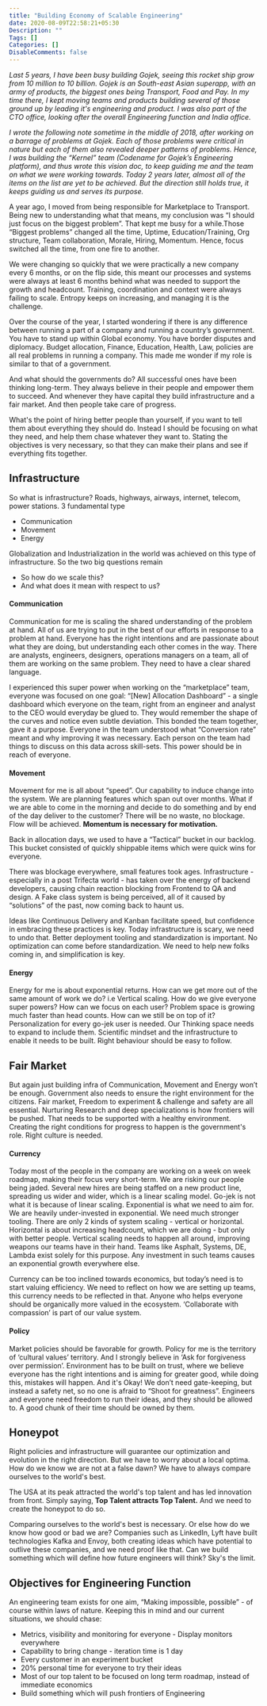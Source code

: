 ```yaml
---
title: "Building Economy of Scalable Engineering"
date: 2020-08-09T22:58:21+05:30
Description: ""
Tags: []
Categories: []
DisableComments: false
---
```


*Last 5 years, I have been busy building Gojek, seeing this rocket ship grow from 10 million to 10 billion. Gojek is an South-east Asian superapp, with an army of products, the biggest ones being Transport, Food and Pay. In my time there, I kept moving teams and products building several of those ground up by leading it's engineering and product. I was also part of the CTO office, looking after the overall Engineering function and India office.*

*I wrote the following note sometime in the middle of 2018, after working on a barrage of problems at Gojek. Each of those problems were critical in nature but each of them also revealed deeper patterns of problems. Hence, I was building the “Kernel” team (Codename for Gojek’s Engineering platform), and thus wrote this vision doc, to keep guiding me and the team on what we were working towards. Today 2 years later, almost all of the items on the list are yet to be achieved. But the direction still holds true, it keeps guiding us and serves its purpose.*

A year ago, I moved from being responsible for Marketplace to Transport. Being new to understanding what that means, my conclusion was “I should just focus on the biggest problem”. That kept me busy for a while.Those “Biggest problems” changed all the time, Uptime, Education/Training, Org structure, Team collaboration, Morale, Hiring, Momentum. Hence, focus switched all the time, from one fire to another.

We were changing so quickly that we were practically a new company every 6 months, or on the flip side, this meant our processes and systems were always at least 6 months behind what was needed to support the growth and headcount. Training, coordination and context were always failing to scale. Entropy keeps on increasing, and managing it is the challenge.

Over the course of the year, I started wondering if there is any difference between running a part of a company and running a country’s government. You have to stand up within Global economy. You have border disputes and diplomacy. Budget allocation, Finance, Education, Health, Law, policies are all real problems in running a company. This made me wonder if my role is similar to that of a government.

And what should the governments do? All successful ones have been thinking long-term. They always believe in their people and empower them to succeed. And whenever they have capital they build infrastructure and a fair market. And then people take care of progress.

What's the point of hiring better people than yourself, if you want to tell them about everything they should do. Instead I should be focusing on what they need, and help them chase whatever they want to. Stating the objectives is very necessary, so that they can make their plans and see if everything fits together.

## Infrastructure

So what is infrastructure? Roads, highways, airways, internet, telecom, power stations. 3 fundamental type
* Communication
* Movement
* Energy

Globalization and Industrialization in the world was achieved on this type of infrastructure. So the two big questions remain
* So how do we scale this?
* And what does it mean with respect to us?

#### Communication

Communication for me is scaling the shared understanding of the problem at hand. All of us are trying to put in the best of our efforts in response to a problem at hand. Everyone has the right intentions and are passionate about what they are doing, but understanding each other comes in the way. There are analysts, engineers, designers, operations managers on a team, all of them are working on the same problem. They need to have a clear shared language.

I experienced this super power when working on the “marketplace” team, everyone was focused on one goal: “[New] Allocation Dashboard” - a single dashboard which everyone on the team, right from an engineer and analyst to the CEO would everyday be glued to. They would remember the shape of the curves and notice even subtle deviation. This bonded the team together, gave it a purpose. Everyone in the team understood what “Conversion rate” meant and why improving it was necessary. Each person on the team had things to discuss on this data across skill-sets. This power should be in reach of everyone.

#### Movement

Movement for me is all about “speed”. Our capability to induce change into the system. We are planning features which span out over months. What if we are able to come in the morning and decide to do something and by end of the day deliver to the customer? There will be no waste, no blockage. Flow will be achieved. **Momentum is necessary for motivation.**

Back in allocation days, we used to have a “Tactical” bucket in our backlog. This bucket consisted of quickly shippable items which were quick wins for everyone.

There was blockage everywhere, small features took ages. Infrastructure - especially in a post Trifecta world - has taken over the energy of backend developers, causing chain reaction blocking from Frontend to QA and design. A Fake class system is being perceived, all of it caused by “solutions” of the past, now coming back to haunt us.

Ideas like Continuous Delivery and Kanban facilitate speed, but confidence in embracing these practices is key. Today infrastructure is scary, we need to undo that. Better deployment tooling and standardization is important. No optimization can come before standardization. We need to help new folks coming in, and simplification is key.

#### Energy

Energy for me is about exponential returns. How can we get more out of the same amount of work we do? i.e Vertical scaling. How do we give everyone super powers? How can we focus on each user? Problem space is growing much faster than head counts. How can we still be on top of it? Personalization for every go-jek user is needed. Our Thinking space needs to expand to include them. Scientific mindset and the infrastructure to enable it needs to be built. Right behaviour should be easy to follow.

## Fair Market

But again just building infra of Communication, Movement and Energy won’t be enough. Government also needs to ensure the right environment for the citizens. Fair market, Freedom to experiment & challenge and safety are all essential. Nurturing Research and deep specializations is how frontiers will be pushed. That needs to be supported with a healthy environment. Creating the right conditions for progress to happen is the government's role. Right culture is needed.

#### Currency

Today most of the people in the company are working on a week on week roadmap, making their focus very short-term. We are risking our people being jaded. Several new hires are being staffed on a new product line, spreading us wider and wider, which is a linear scaling model. Go-jek is not what it is because of linear scaling. Exponential is what we need to aim for. We are heavily under-invested in exponential. We need much stronger tooling. There are only 2 kinds of system scaling - vertical or horizontal. Horizontal is about increasing headcount, which we are doing - but only with better people. Vertical scaling needs to happen all around, improving weapons our teams have in their hand. Teams like Asphalt, Systems, DE, Lambda exist solely for this purpose. Any investment  in such teams causes an exponential growth everywhere else.

Currency can be too inclined towards economics, but today’s need is to start valuing efficiency. We need to reflect on how we are setting up teams, this currency needs to be reflected in that. Anyone who helps everyone should be organically more valued in the ecosystem. ‘Collaborate with compassion’ is part of our value system.

#### Policy

Market policies should be favorable for growth. Policy for me is the territory of ‘cultural values’ territory. And I strongly believe in ‘Ask for forgiveness over permission’. Environment has to be built on trust, where we believe everyone has the right intentions and is aiming for greater good, while doing this, mistakes will happen. And it's Okay! We don’t need gate-keeping, but instead a safety net, so no one is afraid to “Shoot for greatness”. Engineers and everyone need freedom to run their ideas, and they should be allowed to. A good chunk of their time should be owned by them.

## Honeypot

Right policies and infrastructure will guarantee our optimization and evolution in the right direction. But we have to worry about a local optima. How do we know we are not at a false dawn? We have to always compare ourselves to the world's best.

The USA at its peak attracted the world's top talent and has led innovation from front. Simply saying, **Top Talent attracts Top Talent.** And we need to create the honeypot to do so.

Comparing ourselves to the world's best is necessary. Or else how do we know how good or bad we are? Companies such as LinkedIn, Lyft have built technologies Kafka and Envoy, both creating ideas which have potential to outlive these companies, and we need proof like that. Can we build something which will define how future engineers will think? Sky's the limit.

## Objectives for Engineering Function

An engineering team exists for one aim, “Making impossible, possible” - of course within laws of nature. Keeping this in mind and our current situations, we should chase:
* Metrics, visibility and monitoring for everyone - Display monitors everywhere
* Capability to bring change - iteration time is 1 day
* Every customer in an experiment bucket
* 20% personal time for everyone to try their ideas
* Most of our top talent to be focused on long term roadmap, instead of immediate economics
* Build something which will push frontiers of Engineering


